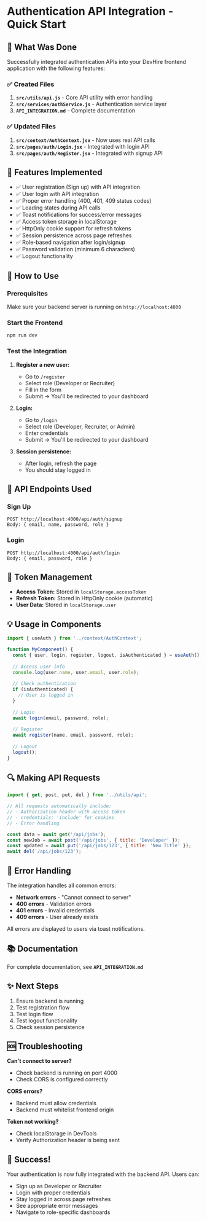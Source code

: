 # Authentication API Integration - Quick Start

## 🎯 What Was Done

Successfully integrated authentication APIs into your DevHire frontend application with the following features:

### ✅ Created Files

1. **`src/utils/api.js`** - Core API utility with error handling
2. **`src/services/authService.js`** - Authentication service layer
3. **`API_INTEGRATION.md`** - Complete documentation

### ✅ Updated Files

1. **`src/context/AuthContext.jsx`** - Now uses real API calls
2. **`src/pages/auth/Login.jsx`** - Integrated with login API
3. **`src/pages/auth/Register.jsx`** - Integrated with signup API

## 🚀 Features Implemented

- ✅ User registration (Sign up) with API integration
- ✅ User login with API integration
- ✅ Proper error handling (400, 401, 409 status codes)
- ✅ Loading states during API calls
- ✅ Toast notifications for success/error messages
- ✅ Access token storage in localStorage
- ✅ HttpOnly cookie support for refresh tokens
- ✅ Session persistence across page refreshes
- ✅ Role-based navigation after login/signup
- ✅ Password validation (minimum 6 characters)
- ✅ Logout functionality

## 🔧 How to Use

### Prerequisites
Make sure your backend server is running on `http://localhost:4000`

### Start the Frontend
```bash
npm run dev
```

### Test the Integration

1. **Register a new user:**
   - Go to `/register`
   - Select role (Developer or Recruiter)
   - Fill in the form
   - Submit → You'll be redirected to your dashboard

2. **Login:**
   - Go to `/login`
   - Select role (Developer, Recruiter, or Admin)
   - Enter credentials
   - Submit → You'll be redirected to your dashboard

3. **Session persistence:**
   - After login, refresh the page
   - You should stay logged in

## 📝 API Endpoints Used

### Sign Up
```
POST http://localhost:4000/api/auth/signup
Body: { email, name, password, role }
```

### Login
```
POST http://localhost:4000/api/auth/login
Body: { email, password, role }
```

## 🔐 Token Management

- **Access Token:** Stored in `localStorage.accessToken`
- **Refresh Token:** Stored in HttpOnly cookie (automatic)
- **User Data:** Stored in `localStorage.user`

## 💡 Usage in Components

```javascript
import { useAuth } from '../context/AuthContext';

function MyComponent() {
  const { user, login, register, logout, isAuthenticated } = useAuth();
  
  // Access user info
  console.log(user.name, user.email, user.role);
  
  // Check authentication
  if (isAuthenticated) {
    // User is logged in
  }
  
  // Login
  await login(email, password, role);
  
  // Register
  await register(name, email, password, role);
  
  // Logout
  logout();
}
```

## 🔍 Making API Requests

```javascript
import { get, post, put, del } from '../utils/api';

// All requests automatically include:
// - Authorization header with access token
// - credentials: 'include' for cookies
// - Error handling

const data = await get('/api/jobs');
const newJob = await post('/api/jobs', { title: 'Developer' });
const updated = await put('/api/jobs/123', { title: 'New Title' });
await del('/api/jobs/123');
```

## 🐛 Error Handling

The integration handles all common errors:

- **Network errors** - "Cannot connect to server"
- **400 errors** - Validation errors
- **401 errors** - Invalid credentials
- **409 errors** - User already exists

All errors are displayed to users via toast notifications.

## 📚 Documentation

For complete documentation, see **`API_INTEGRATION.md`**

## ✨ Next Steps

1. Ensure backend is running
2. Test registration flow
3. Test login flow
4. Test logout functionality
5. Check session persistence

## 🆘 Troubleshooting

**Can't connect to server?**
- Check backend is running on port 4000
- Check CORS is configured correctly

**CORS errors?**
- Backend must allow credentials
- Backend must whitelist frontend origin

**Token not working?**
- Check localStorage in DevTools
- Verify Authorization header is being sent

## 🎉 Success!

Your authentication is now fully integrated with the backend API. Users can:
- Sign up as Developer or Recruiter
- Login with proper credentials
- Stay logged in across page refreshes
- See appropriate error messages
- Navigate to role-specific dashboards
